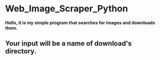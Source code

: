 # Web_Image_Scraper_Python
#### Hello, it is my simple program that searches for images and downloads them.

## Your input will be a name of download's directory.
